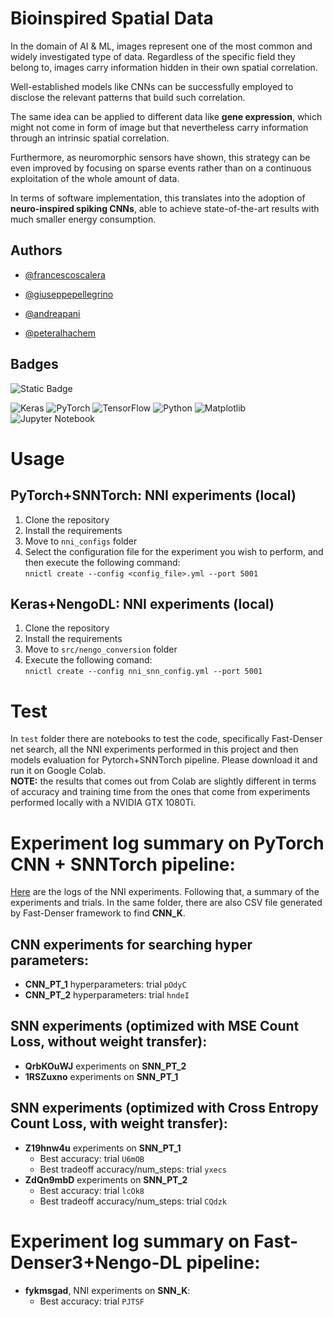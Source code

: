 
# Bioinspired Spatial Data

In the domain of AI & ML, images represent one of the most common and
widely investigated type of data. Regardless of the specific field they
belong to, images carry information hidden in their own spatial
correlation.

Well-established models like CNNs can be successfully employed to disclose
the relevant patterns that build such correlation.

The same idea can be applied to different data like **gene expression**, which
might not come in form of image but that nevertheless carry information
through an intrinsic spatial correlation.

Furthermore, as neuromorphic sensors have shown, this strategy can be even
improved by focusing on sparse events rather than on a continuous
exploitation of the whole amount of data.

In terms of software implementation, this translates into the adoption of
**neuro-inspired spiking CNNs**, able to achieve state-of-the-art results with
much smaller energy consumption.

## Authors

- [@francescoscalera](https://github.com/francescoscalera99)

- [@giuseppepellegrino](https://github.com/Peppepelle99)

- [@andreapani](https://github.com/andreapani94)

- [@peteralhachem](https://github.com/peteralhachem)




## Badges


![Static Badge](https://img.shields.io/badge/university-poliTO-green)


![Keras](https://img.shields.io/badge/Keras-%23D00000.svg?style=for-the-badge&logo=Keras&logoColor=white)
![PyTorch](https://img.shields.io/badge/PyTorch-%23EE4C2C.svg?style=for-the-badge&logo=PyTorch&logoColor=white)
![TensorFlow](https://img.shields.io/badge/TensorFlow-%23FF6F00.svg?style=for-the-badge&logo=TensorFlow&logoColor=white)
![Python](https://img.shields.io/badge/python-3670A0?style=for-the-badge&logo=python&logoColor=ffdd54)
![Matplotlib](https://img.shields.io/badge/Matplotlib-%233F4F75.svg?style=for-the-badge&logo=Matplotlib&logoColor=black)
![Jupyter Notebook](https://img.shields.io/badge/jupyter-%23FA0F00.svg?style=for-the-badge&logo=jupyter&logoColor=white)

[Log files]: https://drive.google.com/drive/folders/1Ede9fJmXHnCEz62aHWoU3I9lkkEsXb4f?usp=sharing

# Usage
## PyTorch+SNNTorch: NNI experiments (local)
1. Clone the repository
2. Install the requirements 
3. Move to `nni_configs` folder
4. Select the configuration file for the experiment you wish to perform, and then execute the following command: \
  ```nnictl create --config <config_file>.yml --port 5001```

## Keras+NengoDL: NNI experiments (local)
1. Clone the repository
2. Install the requirements
3. Move to `src/nengo_conversion` folder
4. Execute the following comand: \
    ```nnictl create --config nni_snn_config.yml --port 5001```

# Test
In `test` folder there are notebooks to test the code, specifically Fast-Denser net search, all the NNI experiments performed in this project and then models evaluation for Pytorch+SNNTorch pipeline. Please download it and run it on Google Colab. \
**NOTE:** the results that comes out from Colab are slightly different in terms of accuracy and training time from the ones that come from experiments performed locally with a NVIDIA GTX 1080Ti.

# Experiment log summary on PyTorch CNN + SNNTorch pipeline:
[Here][Log files] are the logs of the NNI experiments. Following that, a summary of the experiments and trials. In the same folder, there are also CSV file generated by Fast-Denser framework to find **CNN_K**.

## CNN experiments for searching hyper parameters:
- **CNN_PT_1** hyperparameters: trial `pOdyC`
- **CNN_PT_2** hyperparameters: trial `hndeI`

## SNN experiments (optimized with MSE Count Loss, without weight transfer): 
- **QrbKOuWJ** experiments on **SNN_PT_2**
- **1RSZuxno** experiments on **SNN_PT_1**

## SNN experiments (optimized with Cross Entropy Count Loss, with weight transfer):
- **Z19hnw4u** experiments on **SNN_PT_1**
  - Best accuracy: trial `U6mOB`
  - Best tradeoff accuracy/num_steps: trial `yxecs`
- **ZdQn9mbD** experiments on **SNN_PT_2**
  - Best accuracy: trial `lcOk8`
  - Best tradeoff accuracy/num_steps: trial `CQdzk`

# Experiment log summary on Fast-Denser3+Nengo-DL pipeline:
- **fykmsgad**, NNI experiments on **SNN_K**:
  - Best accuracy: trial `PJTSF`



